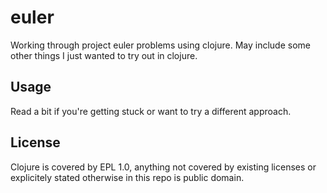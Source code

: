 # euler

Working through project euler problems using clojure. May include some other things I just wanted to try out in clojure.

## Usage

Read a bit if you're getting stuck or want to try a different approach.

## License

Clojure is covered by EPL 1.0, anything not covered by existing licenses or explicitely stated otherwise in this repo is public domain.
